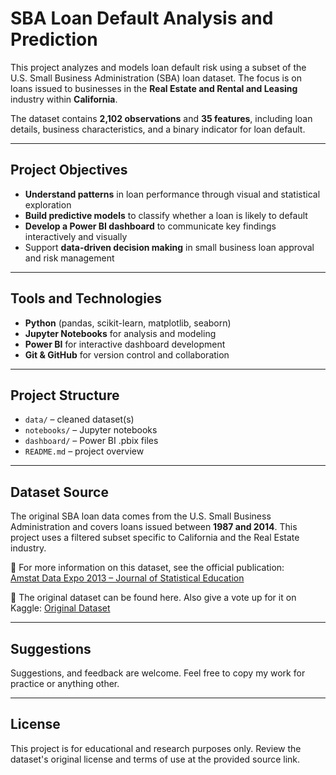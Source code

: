 # SBA Loan Default Analysis and Prediction

This project analyzes and models loan default risk using a subset of the U.S. Small Business Administration (SBA) loan dataset. The focus is on loans issued to businesses in the **Real Estate and Rental and Leasing** industry within **California**.

The dataset contains **2,102 observations** and **35 features**, including loan details, business characteristics, and a binary indicator for loan default.

---

## Project Objectives

- **Understand patterns** in loan performance through visual and statistical exploration
- **Build predictive models** to classify whether a loan is likely to default
- **Develop a Power BI dashboard** to communicate key findings interactively and visually
- Support **data-driven decision making** in small business loan approval and risk management

---

## Tools and Technologies

- **Python** (pandas, scikit-learn, matplotlib, seaborn)
- **Jupyter Notebooks** for analysis and modeling
- **Power BI** for interactive dashboard development
- **Git & GitHub** for version control and collaboration

---

## Project Structure

- `data/` – cleaned dataset(s)
- `notebooks/` – Jupyter notebooks 
- `dashboard/` – Power BI .pbix files
- `README.md` – project overview

---

## Dataset Source

The original SBA loan data comes from the U.S. Small Business Administration and covers loans issued between **1987 and 2014**. This project uses a filtered subset specific to California and the Real Estate industry.

🔗 For more information on this dataset, see the official publication:  
[Amstat Data Expo 2013 – Journal of Statistical Education](https://amstat.tandfonline.com/doi/full/10.1080/10691898.2018.1434342)

🔗 The original dataset can be found here. Also give a vote up for it on Kaggle:
[Original Dataset](https://www.kaggle.com/datasets/larsen0966/sba-loans-case-data-set?resource=download)

---

## Suggestions

Suggestions, and feedback are welcome. Feel free to copy my work for practice or anything other.

---

## License

This project is for educational and research purposes only. Review the dataset's original license and terms of use at the provided source link.
